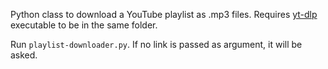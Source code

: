 Python class to download a YouTube playlist as .mp3 files. Requires [yt-dlp](https://github.com/yt-dlp/yt-dlp) executable to be in the same folder.

Run `playlist-downloader.py`. If no link is passed as argument, it will be asked.